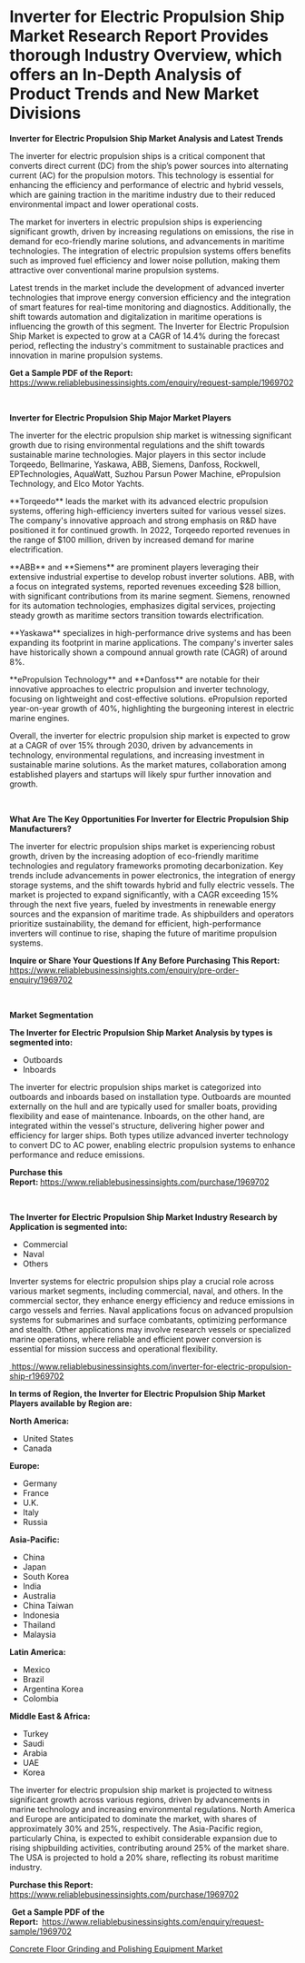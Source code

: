 <p><h1>Inverter for Electric Propulsion Ship Market Research Report Provides thorough Industry Overview, which offers an In-Depth Analysis of Product Trends and New Market Divisions</h1></p><p><strong>Inverter for Electric Propulsion Ship Market Analysis and Latest Trends</strong></p>
<p><p>The inverter for electric propulsion ships is a critical component that converts direct current (DC) from the ship’s power sources into alternating current (AC) for the propulsion motors. This technology is essential for enhancing the efficiency and performance of electric and hybrid vessels, which are gaining traction in the maritime industry due to their reduced environmental impact and lower operational costs.</p><p>The market for inverters in electric propulsion ships is experiencing significant growth, driven by increasing regulations on emissions, the rise in demand for eco-friendly marine solutions, and advancements in maritime technologies. The integration of electric propulsion systems offers benefits such as improved fuel efficiency and lower noise pollution, making them attractive over conventional marine propulsion systems.</p><p>Latest trends in the market include the development of advanced inverter technologies that improve energy conversion efficiency and the integration of smart features for real-time monitoring and diagnostics. Additionally, the shift towards automation and digitalization in maritime operations is influencing the growth of this segment. The Inverter for Electric Propulsion Ship Market is expected to grow at a CAGR of 14.4% during the forecast period, reflecting the industry's commitment to sustainable practices and innovation in marine propulsion systems.</p></p>
<p><strong>Get a Sample PDF of the Report:&nbsp;</strong> <a href="https://www.reliablebusinessinsights.com/enquiry/request-sample/1969702?utm_campaign=2885&utm_medium=2&utm_source=Github&utm_content=ia&utm_term=02032025&utm_id=inverter-for-electric-propulsion-ship">https://www.reliablebusinessinsights.com/enquiry/request-sample/1969702</a></p>
<p>&nbsp;</p>
<p><strong>Inverter for Electric Propulsion Ship Major Market Players</strong></p>
<p><p>The inverter for the electric propulsion ship market is witnessing significant growth due to rising environmental regulations and the shift towards sustainable marine technologies. Major players in this sector include Torqeedo, Bellmarine, Yaskawa, ABB, Siemens, Danfoss, Rockwell, EPTechnologies, AquaWatt, Suzhou Parsun Power Machine, ePropulsion Technology, and Elco Motor Yachts.</p><p>**Torqeedo** leads the market with its advanced electric propulsion systems, offering high-efficiency inverters suited for various vessel sizes. The company's innovative approach and strong emphasis on R&D have positioned it for continued growth. In 2022, Torqeedo reported revenues in the range of $100 million, driven by increased demand for marine electrification.</p><p>**ABB** and **Siemens** are prominent players leveraging their extensive industrial expertise to develop robust inverter solutions. ABB, with a focus on integrated systems, reported revenues exceeding $28 billion, with significant contributions from its marine segment. Siemens, renowned for its automation technologies, emphasizes digital services, projecting steady growth as maritime sectors transition towards electrification.</p><p>**Yaskawa** specializes in high-performance drive systems and has been expanding its footprint in marine applications. The company's inverter sales have historically shown a compound annual growth rate (CAGR) of around 8%. </p><p>**ePropulsion Technology** and **Danfoss** are notable for their innovative approaches to electric propulsion and inverter technology, focusing on lightweight and cost-effective solutions. ePropulsion reported year-on-year growth of 40%, highlighting the burgeoning interest in electric marine engines.</p><p>Overall, the inverter for electric propulsion ship market is expected to grow at a CAGR of over 15% through 2030, driven by advancements in technology, environmental regulations, and increasing investment in sustainable marine solutions. As the market matures, collaboration among established players and startups will likely spur further innovation and growth.</p></p>
<p>&nbsp;</p>
<p><strong>What Are The Key Opportunities For Inverter for Electric Propulsion Ship Manufacturers?</strong></p>
<p><p>The inverter for electric propulsion ships market is experiencing robust growth, driven by the increasing adoption of eco-friendly maritime technologies and regulatory frameworks promoting decarbonization. Key trends include advancements in power electronics, the integration of energy storage systems, and the shift towards hybrid and fully electric vessels. The market is projected to expand significantly, with a CAGR exceeding 15% through the next five years, fueled by investments in renewable energy sources and the expansion of maritime trade. As shipbuilders and operators prioritize sustainability, the demand for efficient, high-performance inverters will continue to rise, shaping the future of maritime propulsion systems.</p></p>
<p><strong>Inquire or Share Your Questions If Any Before Purchasing This Report:</strong> <a href="https://www.reliablebusinessinsights.com/enquiry/pre-order-enquiry/1969702?utm_campaign=2885&utm_medium=2&utm_source=Github&utm_content=ia&utm_term=02032025&utm_id=inverter-for-electric-propulsion-ship">https://www.reliablebusinessinsights.com/enquiry/pre-order-enquiry/1969702</a></p>
<p>&nbsp;</p>
<p><strong>Market Segmentation</strong></p>
<p><strong>The Inverter for Electric Propulsion Ship Market Analysis by types is segmented into:</strong></p>
<p><ul><li>Outboards</li><li>Inboards</li></ul></p>
<p><p>The inverter for electric propulsion ships market is categorized into outboards and inboards based on installation type. Outboards are mounted externally on the hull and are typically used for smaller boats, providing flexibility and ease of maintenance. Inboards, on the other hand, are integrated within the vessel's structure, delivering higher power and efficiency for larger ships. Both types utilize advanced inverter technology to convert DC to AC power, enabling electric propulsion systems to enhance performance and reduce emissions.</p></p>
<p><strong>Purchase this Report:&nbsp;</strong><a href="https://www.reliablebusinessinsights.com/purchase/1969702?utm_campaign=2885&utm_medium=2&utm_source=Github&utm_content=ia&utm_term=02032025&utm_id=inverter-for-electric-propulsion-ship">https://www.reliablebusinessinsights.com/purchase/1969702</a></p>
<p>&nbsp;</p>
<p><strong>The Inverter for Electric Propulsion Ship Market Industry Research by Application is segmented into:</strong></p>
<p><ul><li>Commercial</li><li>Naval</li><li>Others</li></ul></p>
<p><p>Inverter systems for electric propulsion ships play a crucial role across various market segments, including commercial, naval, and others. In the commercial sector, they enhance energy efficiency and reduce emissions in cargo vessels and ferries. Naval applications focus on advanced propulsion systems for submarines and surface combatants, optimizing performance and stealth. Other applications may involve research vessels or specialized marine operations, where reliable and efficient power conversion is essential for mission success and operational flexibility.</p></p>
<p><a href="https://www.reliablebusinessinsights.com/inverter-for-electric-propulsion-ship-r1969702?utm_campaign=2885&utm_medium=2&utm_source=Github&utm_content=ia&utm_term=02032025&utm_id=inverter-for-electric-propulsion-ship">&nbsp;https://www.reliablebusinessinsights.com/inverter-for-electric-propulsion-ship-r1969702</a></p>
<p><strong>In terms of Region, the Inverter for Electric Propulsion Ship Market Players available by Region are:</strong></p>
<p>
    <p> <strong> North America: </strong>
        <ul>
            <li>United States</li>
            <li>Canada</li>
        </ul>
        </p> 
    <p> <strong> Europe: </strong>
        <ul>
            <li>Germany</li>
            <li>France</li>
            <li>U.K.</li>
            <li>Italy</li>
            <li>Russia</li>
        </ul>
        </p> 
    <p> <strong> Asia-Pacific: </strong>
        <ul>
            <li>China</li>
            <li>Japan</li>
            <li>South Korea</li>
            <li>India</li>
            <li>Australia</li>
            <li>China Taiwan</li>
            <li>Indonesia</li>
            <li>Thailand</li>
            <li>Malaysia</li>
        </ul>
        </p> 
    <p> <strong> Latin America: </strong>
        <ul>
            <li>Mexico</li>
            <li>Brazil</li>
            <li>Argentina Korea</li>
            <li>Colombia</li>
        </ul>
        </p> 
    <p> <strong> Middle East & Africa: </strong>
        <ul>
            <li>Turkey</li>
            <li>Saudi</li>
            <li>Arabia</li>
            <li>UAE</li>
            <li>Korea</li>
        </ul>
    </p>
    </p>
<p><p>The inverter for electric propulsion ship market is projected to witness significant growth across various regions, driven by advancements in marine technology and increasing environmental regulations. North America and Europe are anticipated to dominate the market, with shares of approximately 30% and 25%, respectively. The Asia-Pacific region, particularly China, is expected to exhibit considerable expansion due to rising shipbuilding activities, contributing around 25% of the market share. The USA is projected to hold a 20% share, reflecting its robust maritime industry.</p></p>
<p><strong>Purchase this Report: </strong><a href="https://www.reliablebusinessinsights.com/purchase/1969702?utm_campaign=2885&utm_medium=2&utm_source=Github&utm_content=ia&utm_term=02032025&utm_id=inverter-for-electric-propulsion-ship">https://www.reliablebusinessinsights.com/purchase/1969702</a></p>
<p>&nbsp;<strong>Get a Sample PDF of the Report:&nbsp;&nbsp;</strong><a href="https://www.reliablebusinessinsights.com/enquiry/request-sample/1969702?utm_campaign=2885&utm_medium=2&utm_source=Github&utm_content=ia&utm_term=02032025&utm_id=inverter-for-electric-propulsion-ship">https://www.reliablebusinessinsights.com/enquiry/request-sample/1969702</a></p>
<p><strong></strong></p>
<p><p><a href="https://github.com/dailyspunj47/Market-Research-Report-List-1/blob/main/concrete-floor-grinding-and-polishing-equipment-market.md?utm_campaign=2885&utm_medium=2&utm_source=Github&utm_content=ia&utm_term=02032025&utm_id=inverter-for-electric-propulsion-ship">Concrete Floor Grinding and Polishing Equipment Market</a></p></p>